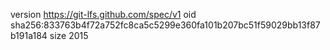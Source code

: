 version https://git-lfs.github.com/spec/v1
oid sha256:833763b4f72a752fc8ca5c5299e360fa101b207bc51f59029bb13f87b191a184
size 2015
